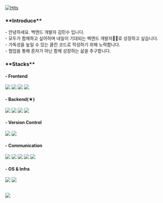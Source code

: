 [![Hits](https://hits.seeyoufarm.com/api/count/incr/badge.svg?url=https%3A%2F%2Fgithub.com%2Fdeveloper-kms&count_bg=%23C2C6BF&title_bg=%23F38696&icon=github.svg&icon_color=%23000000&title=visit&edge_flat=false)](https://hits.seeyoufarm.com)
<br>
<h3>**Introduce**</h3>
- 안녕하세요. 백엔드 개발자 김민수 입니다. <br>
- 모두가 함께하고 싶어하며 내일이 기대되는 벡엔드 개발자👩‍💻로 성장하고 싶습니다. <br>
- 가독성을 높일 수 있는 클린 코드로 작성하기 위해 노력합니다. <br>
- 협업을 통해 혼자가 아닌 함께 성장하는 삶을 추구합니다.
<!-- ### Junior Server-Backend Developer -->
  <h3>**Stacks**</h3>
  <h4>- Frontend</h4>
  <p>
  <img src="https://img.shields.io/badge/HTML-E34F26?style=flat-square&logo=HTML5&logoColor=white"/>
  <img src="https://img.shields.io/badge/CSS-E89313?style=flat-square&logo=CSS3&logoColor=white"/>
  <img src="https://img.shields.io/badge/JAVASCRIPT(JQUERY)-0769AD?style=flat-square&logo=JavaScript&logoColor=white"/>
  <img src="https://img.shields.io/badge/BOOTSTRAP-7952B3?style=flat-square&logo=Bootstrap&logoColor=white"/>
  </p>
  <h4>- Backend(★)</h4>
  <p>
  <img src="https://img.shields.io/badge/Python-3776AB?style=flat-square&logo=Python&logoColor=white"/>
  <img src="https://img.shields.io/badge/Django-56B366?style=flat-square&logo=Django&logoColor=white"/>
  <img src="https://img.shields.io/badge/PostgreSQL-4169E1?style=flat-square&logo=PostgreSQL&logoColor=white"/>
  <img src="https://img.shields.io/badge/SQLite-003B57?style=flat-square&logo=SQLite&logoColor=white"/>
  </p>
  <h4>- Version Control</h4>
  <p>
  <img src="https://img.shields.io/badge/Git-F05032?style=flat-square&logo=Git&logoColor=white"/>
  <img src="https://img.shields.io/badge/GitHub-181717?style=flat-square&logo=GitHub&logoColor=white"/>
  </p>
  <h4>- Communication</h4>
  <p>
  <img src="https://img.shields.io/badge/Figma-8BC0D0?style=flat-square&logo=Figma&logoColor=white"/>
  <img src="https://img.shields.io/badge/Ovenapp-FF4F8B?style=flat-square&logo=GitBook&logoColor=white"/>
  <img src="https://img.shields.io/badge/Draw.io-407AFC?style=flat-square&logo=GitBook&logoColor=white"/>
  <img src="https://img.shields.io/badge/ErdCloud-DA1F26?style=flat-square&logo=GitBook&logoColor=white"/>
  <img src="https://img.shields.io/badge/Notion-FDA061?style=flat-square&logo=Notion&logoColor=white"/>
  </p>
  <h4>- OS & Infra</h4>
  <p>
  <img src="https://img.shields.io/badge/Ubuntu-232F3E?style=flat-square&logo=Amazon AWS&logoColor=white"/>
  <img src="https://img.shields.io/badge/AWS(S3, Lightsail, IAM)-6D4C9F?style=flat-square&logo=Monster&logoColor=white"/>
  </p>
  <br>
  <img src="https://github-readme-stats.vercel.app/api?username=developer-kms&theme=buefy&show_icons=true">
